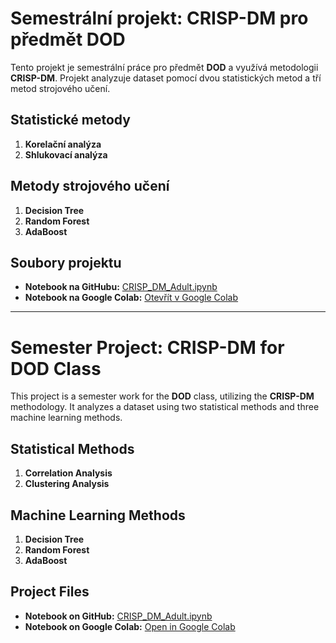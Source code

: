 # Semestrální projekt: CRISP-DM pro předmět DOD

Tento projekt je semestrální práce pro předmět **DOD** a využívá metodologii **CRISP-DM**. Projekt analyzuje dataset pomocí dvou statistických metod a tří metod strojového učení.

## Statistické metody
1. **Korelační analýza**
2. **Shlukovací analýza**

## Metody strojového učení
1. **Decision Tree**
2. **Random Forest**
3. **AdaBoost**

## Soubory projektu
- **Notebook na GitHubu:** [CRISP_DM_Adult.ipynb](https://github.com/JaKuBisz/SLU/blob/main/DOD/CRISP_DM_Adult.ipynb)
- **Notebook na Google Colab:** [Otevřít v Google Colab](https://colab.research.google.com/github/JaKuBisz/SLU/blob/master/DOD/CRISP_DM_Adult.ipynb)
---

# Semester Project: CRISP-DM for DOD Class

This project is a semester work for the **DOD** class, utilizing the **CRISP-DM** methodology. It analyzes a dataset using two statistical methods and three machine learning methods.

## Statistical Methods
1. **Correlation Analysis**
2. **Clustering Analysis**

## Machine Learning Methods
1. **Decision Tree**
2. **Random Forest**
3. **AdaBoost**

## Project Files
- **Notebook on GitHub:** [CRISP_DM_Adult.ipynb](https://github.com/JaKuBisz/SLU/blob/main/DOD/CRISP_DM_Adult.ipynb)
- **Notebook on Google Colab:** [Open in Google Colab](https://colab.research.google.com/github/JaKuBisz/SLU/blob/master/DOD/CRISP_DM_Adult.ipynb)
